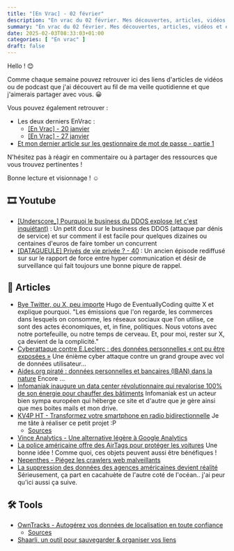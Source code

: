 ```yaml
---
title: "[En Vrac] - 02 février"
description: "En vrac du 02 février. Mes découvertes, articles, vidéos et écoute qui m'ont intéressé et que je veux partager."
summary: "En vrac du 02 février. Mes découvertes, articles, vidéos et écoute qui m'ont intéressé et que je veux partager."
date: 2025-02-03T08:33:03+01:00
categories: [ "En vrac" ]
draft: false
---
```


Hello ! 😊

Comme chaque semaine pouvez retrouver ici des liens d'articles de vidéos ou de podcast que j'ai découvert au fil de ma veille quotidienne et que j'aimerais partager avec vous. 😀

Vous pouvez également retrouver :
- Les deux derniers EnVrac :
    - [[En Vrac] - 20 janvier](https://blog.victorprouff.fr/posts/2025-01-19-envrac/)
    - [[En Vrac] - 27 janvier](https://blog.victorprouff.fr/posts/2025-01-27-envrac/)
- [Et mon dernier article sur les gestionnaire de mot de passe - partie 1](https://blog.victorprouff.fr/posts/2025-01-28-gestionnaire-mot-de-passe-partie1/)

N'hésitez pas à réagir en commentaire ou à partager des ressources que vous trouvez pertinentes !

Bonne lecture et visionnage ! ☺️

## 🎞️ Youtube
- [[Underscore_] Pourquoi le business du DDOS explose (et c'est inquiétant)](https://www.youtube.com/watch?v=OxSUNLTj-l8) : Un petit docu sur le business des DDOS (attaque par dénis de service) et sur comment il est facile pour quelques dizaines ou centaines d'euros de faire tomber un concurrent
- [[DATAGUEULE] Privés de vie privée ? - 40](https://youtu.be/5jDMTSTXMnU?si=iTB4mTekyi0tiK66) : Un ancien épisode rediffusé sur sur le rapport de force entre hyper communication et désir de surveillance qui fait toujours une bonne piqure de rappel.

## 📖 Articles
- [Bye Twitter, ou X, peu importe](https://eventuallycoding.com/2025/01/bye-twitter) Hugo de EventuallyCoding quitte X et explique pourquoi.
"Les émissions que l'on regarde, les commerces dans lesquels on consomme, les réseaux sociaux que l'on utilise, ce sont des actes économiques, et, in fine, politiques.
Nous votons avec notre portefeuille, ou notre temps de cerveau.
Et, pour moi, rester sur X, ça devient de la complicité."
- [Cyberattaque contre E.Leclerc : des données personnelles « ont pu être exposées »](https://next.ink/167199/cyberattaque-contre-e-leclerc-des-donnees-personnelles-ont-pu-etre-exposees/) Une énième cyber attaque contre un grand groupe avec vol de données utilisateur...
- [Aides.org piraté : données personnelles et bancaires (IBAN) dans la nature](https://next.ink/167384/aides-org-pirate-donnees-personnelles-et-bancaires-iban-dans-la-nature/) Encore ...
- [Infomaniak inaugure un data center révolutionnaire qui revalorise 100% de son énergie pour chauffer des bâtiments](https://news.infomaniak.com/infomaniak-inaugure-un-data-center-revolutionnaire-qui-revalorise-100-de-son-energie-pour-chauffer-des-batiments/) Infomaniak est un acteur bien sympa européen qui héberge ce site et d'autre que je gère ainsi que mes boites mails et mon drive.
- [KV4P HT - Transformez votre smartphone en radio bidirectionnelle](https://korben.info/kv4p-ht-transforme-smartphone-en-radio-bidirectionnelle.html) Je me tâte à réaliser ce petit projet :P
    - [Sources](https://kv4p.com/index.html)
- [Vince Analytics - Une alternative légère à Google Analytics](https://korben.info/vince-analytics-alternative-google-analytics.html)
- [La police américaine offre des AirTags pour protéger les voitures](https://korben.info/police-americaine-airtags-gratuits-protection-voitures.html) Une bonne idée ! Comme quoi, ces objets peuvent aussi être bénéfiques !
- [Nepenthes - Piégez les crawlers web malveillants](https://korben.info/nepenthes-piege-crawlers-web-malveillants.html)
- [La suppression des données des agences américaines devient réalité](https://next.ink/168219/la-suppression-des-donnees-des-agences-americaines-devient-realite/) Sérieusement, ça part en cacahuète de l'autre coté de l'océan.. j'ai peur qu'ici aussi ça suive.


## 🛠️ Tools
- [OwnTracks - Autogérez vos données de localisation en toute confiance](https://korben.info/owntracks-gestion-securisee-donnees-localisation.html)
    - [Sources](https://owntracks.org/)
- [Shaarli, un outil pour sauvegarder & organiser vos liens](https://net-security.fr/logiciel-libre/shaarli-un-outil-pour-sauvegarder-organiser-vos-liens/)
